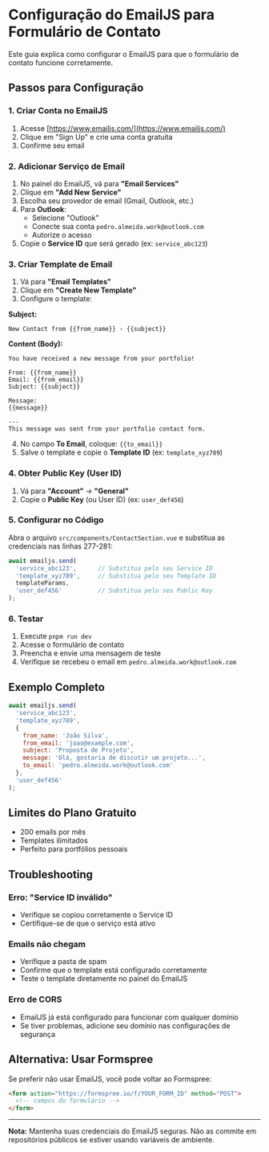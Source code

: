 # Configuração do EmailJS para Formulário de Contato

Este guia explica como configurar o EmailJS para que o formulário de contato funcione corretamente.

## Passos para Configuração

### 1. Criar Conta no EmailJS

1. Acesse [https://www.emailjs.com/](https://www.emailjs.com/)
2. Clique em "Sign Up" e crie uma conta gratuita
3. Confirme seu email

### 2. Adicionar Serviço de Email

1. No painel do EmailJS, vá para **"Email Services"**
2. Clique em **"Add New Service"**
3. Escolha seu provedor de email (Gmail, Outlook, etc.)
4. Para **Outlook**:
   - Selecione "Outlook"
   - Conecte sua conta `pedro.almeida.work@outlook.com`
   - Autorize o acesso
5. Copie o **Service ID** que será gerado (ex: `service_abc123`)

### 3. Criar Template de Email

1. Vá para **"Email Templates"**
2. Clique em **"Create New Template"**
3. Configure o template:

**Subject:**
```
New Contact from {{from_name}} - {{subject}}
```

**Content (Body):**
```
You have received a new message from your portfolio!

From: {{from_name}}
Email: {{from_email}}
Subject: {{subject}}

Message:
{{message}}

---
This message was sent from your portfolio contact form.
```

4. No campo **To Email**, coloque: `{{to_email}}`
5. Salve o template e copie o **Template ID** (ex: `template_xyz789`)

### 4. Obter Public Key (User ID)

1. Vá para **"Account"** → **"General"**
2. Copie o **Public Key** (ou User ID) (ex: `user_def456`)

### 5. Configurar no Código

Abra o arquivo `src/components/ContactSection.vue` e substitua as credenciais nas linhas 277-281:

```javascript
await emailjs.send(
  'service_abc123',      // Substitua pelo seu Service ID
  'template_xyz789',     // Substitua pelo seu Template ID
  templateParams,
  'user_def456'          // Substitua pelo seu Public Key
);
```

### 6. Testar

1. Execute `pnpm run dev`
2. Acesse o formulário de contato
3. Preencha e envie uma mensagem de teste
4. Verifique se recebeu o email em `pedro.almeida.work@outlook.com`

## Exemplo Completo

```javascript
await emailjs.send(
  'service_abc123',
  'template_xyz789',
  {
    from_name: 'João Silva',
    from_email: 'joao@example.com',
    subject: 'Proposta de Projeto',
    message: 'Olá, gostaria de discutir um projeto...',
    to_email: 'pedro.almeida.work@outlook.com'
  },
  'user_def456'
);
```

## Limites do Plano Gratuito

- 200 emails por mês
- Templates ilimitados
- Perfeito para portfólios pessoais

## Troubleshooting

### Erro: "Service ID inválido"
- Verifique se copiou corretamente o Service ID
- Certifique-se de que o serviço está ativo

### Emails não chegam
- Verifique a pasta de spam
- Confirme que o template está configurado corretamente
- Teste o template diretamente no painel do EmailJS

### Erro de CORS
- EmailJS já está configurado para funcionar com qualquer domínio
- Se tiver problemas, adicione seu domínio nas configurações de segurança

## Alternativa: Usar Formspree

Se preferir não usar EmailJS, você pode voltar ao Formspree:

```html
<form action="https://formspree.io/f/YOUR_FORM_ID" method="POST">
  <!-- campos do formulário -->
</form>
```

---

**Nota:** Mantenha suas credenciais do EmailJS seguras. Não as commite em repositórios públicos se estiver usando variáveis de ambiente.
